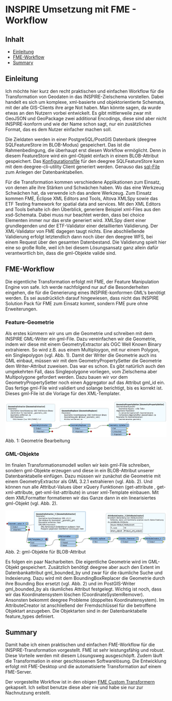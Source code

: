 #

INSPIRE Umsetzung mit FME - Workflow
====================================

## Inhalt
* [Einleitung](#einleitung)
* [FME-Workflow](#fme-workflow)
* [Summary](#summary)


## Einleitung
Ich möchte hier kurz den recht praktischen und einfachen Workflow für die Transformation von Geodaten in das INSPIRE-Zielschema vorstellen. Dabei handelt es sich um komplexe, xml-basierte und objektorientierte Schemata, mit der alle GIS-Clients ihre arge Not haben. Man könnte sagen, da wurde etwas an den Nutzern vorbei entwickelt. Es gibt mittlerweile zwar mit GeoJSON und GeoPackage zwei additional Encodings, diese sind aber nicht INSPIRE-konform und wie der Name schon sagt, nur ein zusätzliches Format, das es dem Nutzer einfacher machen soll.

Die Zieldaten werden in einer PostgreSQL/PostGIS Datenbank (deegree SQLFeatureStore im BLOB-Modus) gespeichert. Das ist die Rahmenbedingung, die überhaupt erst diesen Workflow ermöglicht. Denn in diesem FeatureStore wird ein gml-Objekt einfach in einem BLOB-Attribut gespeichert.
Das [Konfigurationsfile](config/Soil.xml) für den deegree SQLFeatureStore kann mit dem deegree-cli-utility Client generiert werden. Genauso das [sql-File](config/Soil.sql) zum Anlegen der Datenbanktabellen.

Für die Transformation kommen verschiedene Applikationen zum Einsatz, von denen alle ihre Stärken und Schwächen haben. Wo das eine Werkzeug Schwächen hat, da verwende ich das andere Werkzeug. Zum Einsatz kommen FME, Eclipse XML Editors and Tools, Altova XMLSpy sowie das ETF Testing framework for spatial data and services. Mit den XML Editors and Tools behalte ich den Überblick, generiere Beispiel xml-Files aus den xsd-Schemata. Dabei muss nur beachtet werden, dass bei choice Elementen immer nur das erste generiert wird. XMLSpy dient einer grundlegenden und der ETF-Validator einer detaillierten Validierung. Der XML-Validator von FME dagegen taugt nichts. Eine abschließende Validierung erfolgt letztendlich dann noch über den deegree WFS, bei einem Request über den gesamten Datenbestand. Die Validierung spielt hier eine so große Rolle, weil ich bei diesem Lösungsansatz ganz allein dafür verantwortlich bin, dass die gml-Objekte valide sind. 


## FME-Workflow
Die eigentliche Transformation erfolgt mit FME, der Feature Manipulation Engine von safe. Ich werde nachfolgend nur auf die Besonderheiten eingehen, die für die Generierung eines INSPIRE-konformen GML‘s benötigt werden. Es sei ausdrücklich darauf hingewiesen, dass nicht das INSPIRE Solution Pack für FME zum Einsatz kommt, sondern FME pure ohne Erweiterungen.

### Feature-Geometrie
Als erstes kümmern wir uns um die Geometrie und schreiben mit dem INSPIRE GML-Writer ein gml-File. Dazu vereinfachen wir die Geometrie, indem wir diese mit einem GeometryExtractor als OGC Well Known Binary extrahieren. So wird z.B. aus einem Multiploygon, mit nur einem Polygon, ein Singlepolygon (vgl. Abb. 1). Damit der Writer die Geometrie auch ins GML einbaut, müssen wir mit dem GeometryPropertySetter die Geometrie dem Writer-Attribut zuweisen. Das war es schon. Es gibt natürlich auch den umgekehrten Fall, dass Singlepolygone vorliegen, vom Zielschema aber Multipolygone gefordert werden. Dazu bauen wir vor dem GeometryPropertySetter noch einen Aggregator auf das Attribut gml_id ein. Das fertige gml-File wird validiert und solange berichtigt, bis es korrekt ist. Dieses gml-File ist die Vorlage für den XML-Templater.

![fme_abb_1.jpg](img/fme_abb_1.jpg)
Abb. 1: Geometrie Bearbeitung

### GML-Objekte
Im finalen Transformationsmodell wollen wir kein gml-File schreiben, sondern gml-Objekte erzeugen und diese in ein BLOB-Attribut unserer Datenbanktabelle einfügen. Dazu müssen wir zunächst die Geometrie mit einem GeometryExtractor als GML 3.2.1 extrahieren (vgl. Abb. 2). Und können nun alle Attribut-Values über xQuery Funktionen (get-attribute , get-xml-attribute, get-xml-list-attribute) in unser xml-Template einbauen. Mit dem XMLFormatter formatieren wir das Ganze dann in ein linearisiertes gml-Objekt (vgl. Abb. 2).

![fme_abb_2.jpg](img/fme_abb_2.jpg)
Abb. 2: gml-Objekte für BLOB-Attribut

Es folgen ein paar Nacharbeiten. Die eigentliche Geometrie wird im GML-Objekt gespeichert. Zusätzlich benötigt deegree aber auch den Extent im Datenbankattribut gml_bounded_by und zwar für die räumliche Suche und Indexierung. Dazu wird mit dem BoundingBoxReplacer die Geometrie durch ihre Bounding Box ersetzt (vgl. Abb. 2) und im PostGIS-Writer gml_bounded_by als räumliches Attribut festgelegt. Wichtig ist noch, dass wir das Koordinatensystem löschen (CoordinateSystemRemover). Ansonsten bekommt deegree Probleme (doppeltes Koordinatensystem). Im AttributeCreator ist anschließend der Fremdschlüssel für die betroffene Objektart anzugeben. Die Objektarten sind in der Datenbanktabelle feature_types definiert. 


## Summary
Damit habe ich einen praktischen und einfachen FME-Workflow für die INSPIRE-Transformation vorgestellt. FME ist sehr leistungsfähig und robust. Diese Vorteile werden mit diesem Lösungsweg ausgeschöpft. Zudem läuft die Transformation in einer geschlossenen Softwarelösung. Die Entwicklung erfolgt mit FME-Desktop und die automatisierte Transformation auf einem FME-Server.

Der vorgestellte Workflow ist in den obigen [FME Custom Transformern](README.md#fme-custom-transformer) gekapselt. Ich selbst benutze diese aber nie und habe sie nur zur Nachnutzung erstellt.
